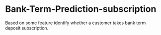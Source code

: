 # Bank-Term-Prediction-subscription
Based on some feature identify whether a customer takes bank term deposit subscription.

